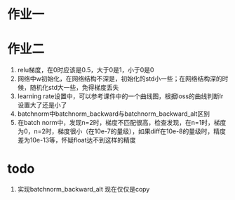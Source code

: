# 作业一
# 作业二

1. relu梯度，在0时应该是0.5，大于0是1，小于0是0
2. 网络中w初始化，在网络结构不深是，初始化的std小一些；在网络结构深的时候，随机化std大一些，免得梯度丢失
3. learning rate设置中，可以参考课件中的一个曲线图，根据loss的曲线判断lr设置大了还是小了
4. batchnorm中batchnorm_backward与batchnorm_backward_alt区别
5. 在batch norm中，发现n=2时，梯度不匹配很高，检查发现，在n=1时，梯度为0，n=2时，梯度很小（在10e-7的量级），如果diff在10e-8的量级时，精度差为10e-13等，怀疑float达不到这样的精度


# todo

1. 实现batchnorm_backward_alt 现在仅仅是copy